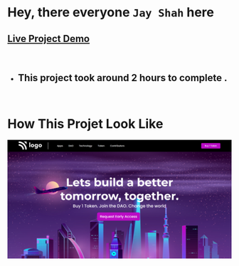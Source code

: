 # Hey, there everyone `Jay Shah` here

## [Live Project Demo](https://trend-in-2025.netlify.app/)

<br>

- ## This project took around 2 hours to complete .
<br>

# How This Projet Look Like
![Cloud](./assets/project-5.png)